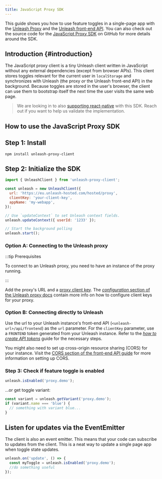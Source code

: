 ```yaml
---
title: JavaScript Proxy SDK
---
```


This guide shows you how to use feature toggles in a single-page app with the [Unleash Proxy](../unleash-proxy.md) and the [Unleash front-end API](../front-end-api). You can also check out the source code for the [JavaScript Proxy SDK](https://github.com/unleash/unleash-proxy-client-js) on GitHub for more details around the SDK.

## Introduction {#introduction}

The JavaScript proxy client is a tiny Unleash client written in JavaScript without any external dependencies (except from browser APIs). This client stores toggles relevant for the current user in `localStorage` and synchronizes with Unleash (the proxy _or_ the Unleash front-end API) in the background. Because toggles are stored in the user's browser, the client can use them to bootstrap itself the next time the user visits the same web page.

> We are looking in to also [supporting react-native](https://github.com/Unleash/unleash/issues/785) with this SDK. Reach out if you want to help us validate the implementation.

## How to use the JavaScript Proxy SDK

## Step 1: Install

```shell npm2yarn
npm install unleash-proxy-client
```

## Step 2: Initialize the SDK

```js
import { UnleashClient } from 'unleash-proxy-client';

const unleash = new UnleashClient({
  url: 'https://eu.unleash-hosted.com/hosted/proxy',
  clientKey: 'your-client-key',
  appName: 'my-webapp',
});

// Use `updateContext` to set Unleash context fields.
unleash.updateContext({ userId: '1233' });

// Start the background polling
unleash.start();
```

### Option A: Connecting to the Unleash proxy

:::tip Prerequisites

To connect to an Unleash proxy, you need to have an instance of the proxy running.

:::

Add the proxy's URL and a [proxy client key](../api-tokens-and-client-keys.mdx#proxy-client-keys). The [_configuration_ section of the Unleash proxy docs](../unleash-proxy.md#configuration-variables) contain more info on how to configure client keys for your proxy.

### Option B: Connecting directly to Unleash

Use the url to your Unleash instance's front-end API (`<unleash-url>/api/frontend`) as the `url` parameter. For the `clientKey` parameter, use a `FRONTEND` token generated from your Unleash instance. Refer to the [_how to create API tokens_](/user_guide/api-token) guide for the necessary steps.

You might also need to set up cross-origin resource sharing (CORS) for your instance. Visit the [CORS section of the front-end API guide](../front-end-api.md#cors) for more information on setting up CORS.

### Step 3: Check if feature toggle is enabled

```js
unleash.isEnabled('proxy.demo');
```

...or get toggle variant:

```js
const variant = unleash.getVariant('proxy.demo');
if (variant.name === 'blue') {
  // something with variant blue...
}
```

## Listen for updates via the EventEmitter

The client is also an event emitter. This means that your code can subscribe to updates from the client. This is a neat way to update a single page app when toggle state updates.

```js
unleash.on('update', () => {
  const myToggle = unleash.isEnabled('proxy.demo');
  //do something useful
});
```
